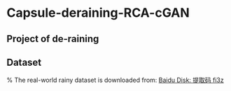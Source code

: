 # Capsule-deraining-RCA-cGAN

## Project of de-raining

## Dataset
% The real-world rainy dataset is downloaded from: [Baidu Disk: 提取码 fi3z](https://pan.baidu.com/s/1hWNgWjad8n2q8PXi0T0Gdw)









